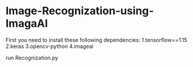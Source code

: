 # Image-Recognization-using-ImagaAI
First you need to install these following dependencies:
  1.tensorflow==1.15
  2.keras
  3.opencv-python
  4.imageai
 
run Recognization.py
